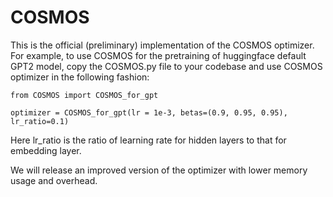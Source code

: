 # COSMOS

This is the official (preliminary) implementation of the COSMOS optimizer. For example, to use COSMOS for the pretraining of huggingface default GPT2 model, copy the COSMOS.py file to your codebase and use COSMOS optimizer in the following fashion:

```
from COSMOS import COSMOS_for_gpt

optimizer = COSMOS_for_gpt(lr = 1e-3, betas=(0.9, 0.95, 0.95), lr_ratio=0.1)
```
Here lr_ratio is the ratio of learning rate for hidden layers to that for embedding layer.

We will release an improved version of the optimizer with lower memory usage and overhead. 
